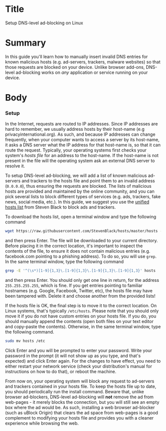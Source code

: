 # Title #
Setup DNS-level ad-blocking on Linux

# Summary #
In this guide you'll learn how to manually insert invalid DNS entries for known malicious hosts (e.g. ad-servers,
trackers, malware websites) so that those requests are blocked on your device. Unlike browser add-ons, DNS-level
ad-blocking works on *any* application or service running on your device.

# Body #

### Setup ###
In the Internet, requests are routed to IP addresses. Since IP addresses are hard to remember, we usually address hosts
by their host-name (e.g privacyinternational.org). As such, and because IP addresses can change frequently, when your
computer wants to access a server by its host-name, it asks a DNS server what the IP address for that host-name is, so
that it can route the request. Typically, your operating systems first checks your system's *hosts file* for an address
to the host-name. If the host-name is not present in the file will the operating system ask an external DNS server to
resolve it.

To setup DNS-level ad-blocking, we will add a list of known malicious ad-servers and trackers to the hosts file and
point them to an invalid address (`0.0.0.0`), thus ensuring the requests are blocked. The lists of malicious hosts are
provided and maintained by the online community, and you can pick several lists to block different types of services
(e.g. ads, trackers, fake news, social media, etc.). In this guide, we suggest you use the [unified hosts
list](https://raw.githubusercontent.com/StevenBlack/hosts/master/hosts) from Steven Black to block ads and trackers.

To download the hosts list, open a terminal window and type the following command

```bash
wget https://raw.githubusercontent.com/StevenBlack/hosts/master/hosts -O hosts
```

and then press Enter. The file will be downloaded to your current directory. Before placing it in the correct location,
it's important to inspect the contents of the file, to ensure it does not contain malicious entries (e.g. facebook.com
pointing to a phishing address). To do so, you will use `grep`. In the same terminal window, type the following command

```bash
grep -E '^(\s*)[1-9]{1,3}\.[1-9]{1,3}\.[1-9]{1,3}\.[1-9]{1,3}' hosts
```

and then press Enter. You should only get one line in return, for the address `255.255.255.255`, which is fine. If you
get entries pointing to familiar hostnames (e.g. Google, Facebook, Twitter, etc), the hosts file may have been tampered
with. Delete it and choose another from the provided lists!

If the hosts file is OK, the final step is to move it to the correct location. On Linux systems, that's typically
`/etc/hosts`. Please note that you should only move it if you do not have custom entries on your hosts file. If you do,
you should manually append the contents (open both files on your text editor and copy-paste the contents). Otherwise, in
the same terminal window, type the following command.

```bash
sudo mv hosts /etc
```

Click Enter and you will be prompted to enter your password. Write your password in the prompt (it will not show up as
you type, and that's expected) and click Enter again. For the changes to have effect, you need to either restart your network
service (check your distribution's manual for instructions on how to do that), or reboot the machine.

From now on, your operating system will block any request to ad-servers and trackers contained in your hosts file. To
keep the hosts file up to date, you should periodically run the install command. Beware that, unlike browser
ad-blockers, DNS-level ad-blocking will **not** remove the ad from web-pages - it merely blocks the connection, but you
will still see an empty box where the ad would be. As such, installing a web browser ad-blocker (such as uBlock Origin)
that clears the ad space from web-pages is a good complement to modifying your hosts file and provides you with a
cleaner experience while browsing the web.
